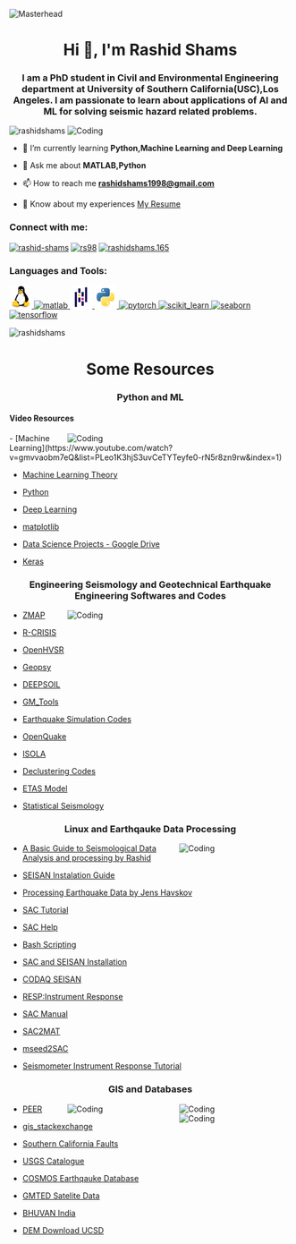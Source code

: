 ![Masterhead](https://c.tenor.com/LDuF2jVabwoAAAAC/banner-welcome.gif)
<h1 align="center">Hi 👋, I'm Rashid Shams</h1>
<h3 align="center">I am a PhD student in Civil and Environmental Engineering department at University of Southern California(USC),Los Angeles. I am passionate to learn about applications of AI and ML for solving seismic hazard related problems.</h3>
<img align="right" alt="Coding" width="400" src="https://acropolis-wp-content-uploads.s3.us-west-1.amazonaws.com/2019/02/hero.gif">

<p align="left"> <img src="https://komarev.com/ghpvc/?username=rashidshams&label=Profile%20views&color=0e75b6&style=flat" alt="rashidshams" /> </p>


- 🌱 I’m currently learning **Python,Machine Learning and Deep Learning**


- 💬 Ask me about **MATLAB,Python**


- 📫 How to reach me **rashidshams1998@gmail.com**


- 📄 Know about my experiences [My Resume](https://drive.google.com/file/d/1zpxXwc2wkRJUtGPt7PU-Lye1uXl1ytxc/view?usp=sharing)

<h3 align="left">Connect with me:</h3>
<p align="left">
<a href="https://linkedin.com/in/rashid-shams" target="blank"><img align="center" src="https://raw.githubusercontent.com/rahuldkjain/github-profile-readme-generator/master/src/images/icons/Social/linked-in-alt.svg" alt="rashid-shams" height="30" width="40" /></a>
<a href="https://kaggle.com/rs98" target="blank"><img align="center" src="https://raw.githubusercontent.com/rahuldkjain/github-profile-readme-generator/master/src/images/icons/Social/kaggle.svg" alt="rs98" height="30" width="40" /></a>
<a href="https://instagram.com/rashid.shams.165" target="blank"><img align="center" src="https://raw.githubusercontent.com/rahuldkjain/github-profile-readme-generator/master/src/images/icons/Social/instagram.svg" alt="rashidshams.165" height="30" width="40" /></a>
</p>

<h3 align="left">Languages and Tools:</h3>
<p align="left"> <a href="https://www.linux.org/" target="_blank" rel="noreferrer"> <img src="https://raw.githubusercontent.com/devicons/devicon/master/icons/linux/linux-original.svg" alt="linux" width="40" height="40"/> </a> <a href="https://www.mathworks.com/" target="_blank" rel="noreferrer"> <img src="https://upload.wikimedia.org/wikipedia/commons/2/21/Matlab_Logo.png" alt="matlab" width="40" height="40"/> </a> <a href="https://pandas.pydata.org/" target="_blank" rel="noreferrer"> <img src="https://raw.githubusercontent.com/devicons/devicon/2ae2a900d2f041da66e950e4d48052658d850630/icons/pandas/pandas-original.svg" alt="pandas" width="40" height="40"/> </a> <a href="https://www.python.org" target="_blank" rel="noreferrer"> <img src="https://raw.githubusercontent.com/devicons/devicon/master/icons/python/python-original.svg" alt="python" width="40" height="40"/> </a> <a href="https://pytorch.org/" target="_blank" rel="noreferrer"> <img src="https://www.vectorlogo.zone/logos/pytorch/pytorch-icon.svg" alt="pytorch" width="40" height="40"/> </a> <a href="https://scikit-learn.org/" target="_blank" rel="noreferrer"> <img src="https://upload.wikimedia.org/wikipedia/commons/0/05/Scikit_learn_logo_small.svg" alt="scikit_learn" width="40" height="40"/> </a> <a href="https://seaborn.pydata.org/" target="_blank" rel="noreferrer"> <img src="https://seaborn.pydata.org/_images/logo-mark-lightbg.svg" alt="seaborn" width="40" height="40"/> </a> <a href="https://www.tensorflow.org" target="_blank" rel="noreferrer"> <img src="https://www.vectorlogo.zone/logos/tensorflow/tensorflow-icon.svg" alt="tensorflow" width="40" height="40"/> </a> </p>

<p><img align="center" src="https://github-readme-stats.vercel.app/api/top-langs?username=rashidshams&show_icons=true&locale=en&layout=compact" alt="rashidshams" /></p>

<h1 align="center">Some Resources</h1>

<h3 align="center">Python and ML</h3>
<h4 align="left">Video Resources</h4>
<img align="right" alt="Coding" width="400" src="https://images.squarespace-cdn.com/content/v1/5feb53185d3dab691b47361b/1609930650139-9NRI63XUJ29Y7E9LEA9G/12eca-machine-learning.gif">
- [Machine Learning](https://www.youtube.com/watch?v=gmvvaobm7eQ&list=PLeo1K3hjS3uvCeTYTeyfe0-rN5r8zn9rw&index=1)

- [Machine Learning Theory](https://www.youtube.com/playlist?list=PLu0W_9lII9ai6fAMHp-acBmJONT7Y4BSG)

- [Python](https://www.youtube.com/playlist?list=PLu0W_9lII9agICnT8t4iYVSZ3eykIAOME)

- [Deep Learning](https://www.youtube.com/playlist?list=PLZoTAELRMXVPGU70ZGsckrMdr0FteeRUi)

- [matplotlib](https://matplotlib.org/stable/tutorials/introductory/usage.html)

- [Data Science Projects - Google Drive](https://drive.google.com/drive/folders/1XdPbyAc9iWml0fPPNX91Yq3BRwkZAG2M)

- [Keras](https://keras.io/api/)

<h3 align="center">Engineering Seismology and Geotechnical Earthquake Engineering Softwares and Codes</h3>
<img align="right" alt="Coding" width="400" src="https://scpr.brightspotcdn.com/dims4/default/37e08b3/2147483647/strip/true/crop/2500x1500+0+0/resize/792x475!/quality/90/?url=http%3A%2F%2Fscpr-brightspot.s3.amazonaws.com%2F1e%2F08%2Fe88c8f9844cbbfc47b792ae0c41c%2Fep1.gif">

- [ZMAP](https://github.com/CelsoReyes/zmap7/blob/master/README.md)

- [R-CRISIS](http://www.r-crisis.com/)

- [OpenHVSR](https://www.samuelbignardi.com/en/blog/openhvsr-imaging-subsurface-2d3d-elastic-properties-through-multiple-hvsr-modeling-and)

- [Geopsy](https://www.geopsy.org/)

- [DEEPSOIL](http://deepsoil.cee.illinois.edu/)

- [GM_Tools](https://www.risksciences.ucla.edu/nhr3/gmtools#RCTC)

- [Earthquake Simulation Codes](http://www.daveboore.com/software_online.html)

- [OpenQuake](https://www.globalquakemodel.org/oq-get-started)

- [ISOLA](http://seismo.geology.upatras.gr/isola/download.html)

- [Declustering Codes](https://gitlab.seismo.ethz.ch/reyesc/zmap/blob/faa87c8e2e92298a0f6cff3ca97313f07438442b/src/thomas/decluster/MonteDeclus.m)

- [ETAS Model](https://github.com/jalilian/ETAS)

- [Statistical Seismology](http://geophysics.eas.gatech.edu/people/bsullivan/tutorial/StatisticalSeismology.htm#part1_1)

<h3 align="center">Linux and Earthqauke Data Processing</h3>
<img align="right" alt="Coding" width="200" src="https://phoneky.co.uk/thumbs/screensavers/down/logo-brands/ubuntu_h3yny6ci.gif">

- [A Basic Guide to Seismological Data Analysis and processing by Rashid](https://docs.google.com/document/d/1A2j8kchDha2Lfsj5OMzj25wZLXxaJXB9/edit?usp=sharing&ouid=101928006199336677255&rtpof=true&sd=true)

- [SEISAN Instalation Guide](https://docs.google.com/document/d/1En9EFjstHnrGV6557abeM0cQ7EoBWpRL/edit?usp=sharing&ouid=101928006199336677255&rtpof=true&sd=true)

- [Processing Earthquake Data by Jens Havskov](https://drive.google.com/file/d/1-jzd7M18c6XV2X8wYr-ECa5xJAGJONeL/view?usp=sharing)

- [SAC Tutorial](http://geophysics.eas.gatech.edu/classes/SAC/)

- [SAC Help](http://moodle.glg.muohio.edu/mikeb/content/users/brudzimr/SAC/index.html)

- [Bash Scripting](https://iasbs.ac.ir/~aghods/tutorials/tutorial_bash_for_geophysicist/bash-for-geophysicist.html)

- [SAC and SEISAN Installation](https://sites.google.com/view/anupam2372/learning/seisan?authuser=0)

- [CODAQ SEISAN](https://seis.geus.net/software/seisan/node185.html)

- [RESP:Instrument Response](https://seis.geus.net/software/seisan/node231.html)

- [SAC Manual](http://www.adc1.iris.edu/files/sac-manual/)

- [SAC2MAT](https://github.com/mrzac/sac2mat)

- [mseed2SAC](https://www.jakewalter.net/sacresponse.html)

- [Seismometer Instrument Response Tutorial](https://www.jakewalter.net/sacresponse.html)

<h3 align="center">GIS and Databases</h3>
<img align="right" alt="Coding" width="200" src="https://images.squarespace-cdn.com/content/v1/53b80ff5e4b07eed85d72756/1572643786921-I5UDW680CMHM8EF3AFHP/arcgis-pro.jpeg">
<img align="right" alt="Coding" width="200" src="https://pbs.twimg.com/profile_images/858603658564513794/KgoQRQa6_400x400.jpg">
<img align="right" alt="Coding" width="200" src="https://admin.acceleratingscience.com/proteomics/wp-content/uploads/sites/2/2015/02/databases.jpg">

- [PEER](https://peer.berkeley.edu/research/data-sciences/databases)

- [gis_stackexchange](https://gis.stackexchange.com/questions/435595/how-to-get-slope-and-curvature-values-at-each-point-of-a-grid-point-using-arcmap)

- [Southern California Faults](https://scedc.caltech.edu/earthquake/significant.html)

- [USGS Catalogue](https://earthquake.usgs.gov/earthquakes/search/)

- [COSMOS Earthqauke Database](https://www.strongmotioncenter.org/vdc/scripts/default.plx)

- [GMTED Satelite Data](https://topotools.cr.usgs.gov/gmted_viewer/viewer.htm)

- [BHUVAN India](https://bhuvan-app3.nrsc.gov.in/data/download/index.php#)

- [DEM Download UCSD](https://topex.ucsd.edu/WWW_html/mar_topo.html)


